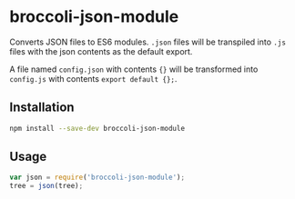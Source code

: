 # broccoli-json-module

Converts JSON files to ES6 modules. `.json` files will be transpiled into `.js` files with the json contents as the default export.

A file named `config.json` with contents `{}` will be transformed into `config.js` with contents `export default {};`.
  
## Installation

```bash
npm install --save-dev broccoli-json-module
```

## Usage

```js
var json = require('broccoli-json-module');
tree = json(tree);
```
